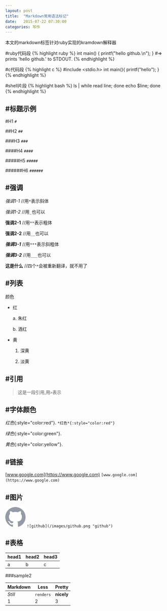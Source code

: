 ```yaml
---
layout: post
title:  "Markdown常用语法标记"
date:   2015-07-22 07:30:00
categories: 写作
---
```


本文的markdown标签针对ruby实现的kramdown解释器

#ruby代码段
{% highlight ruby %}
int main()
{
	printf("hello github.\n");
}
#=> prints 'hello github.' to STDOUT. 
{% endhighlight %}

#c代码段
{% highlight c %}
    #include <stdio.h>
    int main(){
    printf("hello");
}
{% endhighlight %}

#shell片段
{% highlight bash %}
 	ls | while read line; done echo $line; done
{% endhighlight %}

#标题示例
------

#H1 `#` 

##H2 `##`

###H3 `###`

####H4 `####`

#####H5 `#####`

######H6 `######`

#强调
------

*强调1-1* //用`*`表示斜体

_强调1-2_ //用`_`也可以

**强调2-1** //用`**`表示粗体

__强调2-2__ //用`__`也可以

***强调3-1*** //用`***`表示斜粗体

___强调3-2___ //用`___`也可以

****这是什么**** //四个`*`会被重新翻译，就不用了

#列表
------

颜色

* 红

	a. 朱红

	b. 酒红

* 黄
	1. 深黄
	
	2. 淡黄 

#引用
------

> 这是一段引用,用`>`表示

#字体颜色
------

*红色*{:style="color:red"}. `*红色*{:style="color:red"}`

*绿色*{:style="color:green"}.

*黄色*{:style="color:yellow"}.

#链接
------
[www.google.com](https://www.google.com)  `[www.google.com](https://www.google.com)`

#图片
------
![github](/images/github.png "github")  `![github](/images/github.png "github")`

#表格
------

| head1 | head2 | head3 |
| ----- |:----- |:----- |
| a     | b     | c     |


###sample2

Markdown | Less | Pretty
--- | --- | ---
*Still* | `renders` | **nicely**
1 | 2 | 3
